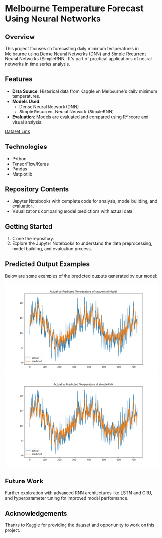 # Melbourne Temperature Forecast Using Neural Networks

## Overview
This project focuses on forecasting daily minimum temperatures in Melbourne using Dense Neural Networks (DNN) and Simple Recurrent Neural Networks (SimpleRNN). It's part of practical applications of neural networks in time series analysis.

## Features
- **Data Source**: Historical data from Kaggle on Melbourne's daily minimum temperatures.
- **Models Used**: 
  - Dense Neural Network (DNN)
  - Simple Recurrent Neural Network (SimpleRNN)
- **Evaluation**: Models are evaluated and compared using R² score and visual analysis.

[Dataset Link](https://www.kaggle.com/datasets/paulbrabban/daily-minimum-temperatures-in-melbourne/data)

## Technologies
- Python
- TensorFlow/Keras
- Pandas
- Matplotlib

## Repository Contents
- Jupyter Notebooks with complete code for analysis, model building, and evaluation.
- Visualizations comparing model predictions with actual data.

## Getting Started
1. Clone the repository.
2. Explore the Jupyter Notebooks to understand the data preprocessing, model building, and evaluation process.

## Predicted Output Examples
Below are some examples of the predicted outputs generated by our model:

![Alt text](https://github.com/jinoAlgon/Time-Series-Forecasting-of-Melbourne-Temperatures-Using-Neural-Network/blob/main/JinoWiseson_AnbuAlaguraj_sequential_Model.png "output4")
![Alt text](https://github.com/jinoAlgon/Time-Series-Forecasting-of-Melbourne-Temperatures-Using-Neural-Network/blob/main/JinoWiseson_AnbuAlaguraj_SimpleRNN.png "output2")

## Future Work
Further exploration with advanced RNN architectures like LSTM and GRU, and hyperparameter tuning for improved model performance.

## Acknowledgements
Thanks to Kaggle for providing the dataset and opportunity to work on this project.

